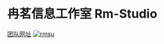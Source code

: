 # 冉茗信息工作室 Rm-Studio  
[团队网址](http://www.rmstudio.top)
[![rmsu](https://img.shields.io/badge/Rm-Studio-9cf)](http://www.rmstudio.top)
